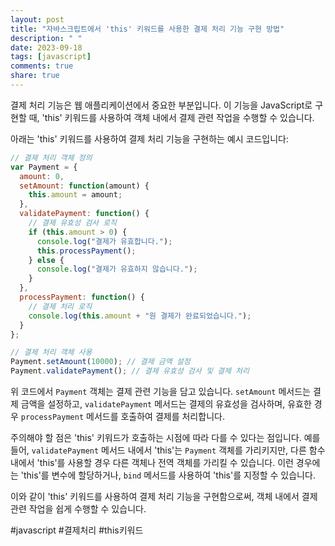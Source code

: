 ```yaml
---
layout: post
title: "자바스크립트에서 'this' 키워드를 사용한 결제 처리 기능 구현 방법"
description: " "
date: 2023-09-18
tags: [javascript]
comments: true
share: true
---
```


결제 처리 기능은 웹 애플리케이션에서 중요한 부분입니다. 이 기능을 JavaScript로 구현할 때, 'this' 키워드를 사용하여 객체 내에서 결제 관련 작업을 수행할 수 있습니다. 

아래는 'this' 키워드를 사용하여 결제 처리 기능을 구현하는 예시 코드입니다:

```javascript
// 결제 처리 객체 정의
var Payment = {
  amount: 0,
  setAmount: function(amount) {
    this.amount = amount;
  },
  validatePayment: function() {
    // 결제 유효성 검사 로직
    if (this.amount > 0) {
      console.log("결제가 유효합니다.");
      this.processPayment();
    } else {
      console.log("결제가 유효하지 않습니다.");
    }
  },
  processPayment: function() {
    // 결제 처리 로직
    console.log(this.amount + "원 결제가 완료되었습니다.");
  }
};

// 결제 처리 객체 사용
Payment.setAmount(10000); // 결제 금액 설정
Payment.validatePayment(); // 결제 유효성 검사 및 결제 처리
```

위 코드에서 `Payment` 객체는 결제 관련 기능을 담고 있습니다. `setAmount` 메서드는 결제 금액을 설정하고, `validatePayment` 메서드는 결제의 유효성을 검사하며, 유효한 경우 `processPayment` 메서드를 호출하여 결제를 처리합니다.

주의해야 할 점은 'this' 키워드가 호출하는 시점에 따라 다를 수 있다는 점입니다. 예를 들어, `validatePayment` 메서드 내에서 'this'는 `Payment` 객체를 가리키지만, 다른 함수 내에서 'this'를 사용할 경우 다른 객체나 전역 객체를 가리킬 수 있습니다. 이런 경우에는 'this'를 변수에 할당하거나, `bind` 메서드를 사용하여 'this'를 지정할 수 있습니다.

이와 같이 'this' 키워드를 사용하여 결제 처리 기능을 구현함으로써, 객체 내에서 결제 관련 작업을 쉽게 수행할 수 있습니다.

#javascript #결제처리 #this키워드